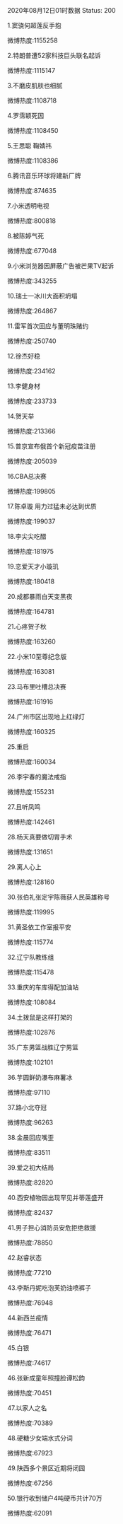 2020年08月12日01时数据
Status: 200

1.窦骁何超莲反手抱

微博热度:1155258

2.特朗普遭52家科技巨头联名起诉

微博热度:1115147

3.不磨皮肌肤也细腻

微博热度:1108718

4.罗霈颖死因

微博热度:1108450

5.王思聪 鞠婧祎

微博热度:1108386

6.腾讯音乐环球将建新厂牌

微博热度:874635

7.小米透明电视

微博热度:800818

8.被陈婷气死

微博热度:677048

9.小米浏览器因屏蔽广告被芒果TV起诉

微博热度:343255

10.瑞士一冰川大面积坍塌

微博热度:264867

11.雷军首次回应与董明珠赌约

微博热度:250740

12.徐杰好稳

微博热度:234162

13.李健身材

微博热度:233733

14.贺天举

微博热度:213366

15.普京宣布俄首个新冠疫苗注册

微博热度:205039

16.CBA总决赛

微博热度:199805

17.陈卓璇 用力过猛未必达到优质

微博热度:199037

18.李尖尖吃醋

微博热度:181975

19.恋爱天才小璇玑

微博热度:180418

20.成都暴雨白天变黑夜

微博热度:164781

21.心疼贺子秋

微博热度:163260

22.小米10至尊纪念版

微博热度:163081

23.马布里吐槽总决赛

微博热度:161916

24.广州市区出现地上红绿灯

微博热度:160325

25.重启

微博热度:160034

26.李宇春的魔法戒指

微博热度:155231

27.且听凤鸣

微博热度:142461

28.杨天真要做切胃手术

微博热度:131651

29.离人心上

微博热度:128160

30.张伯礼张定宇陈薇获人民英雄称号

微博热度:119995

31.黄圣依工作室报平安

微博热度:115774

32.辽宁队教练组

微博热度:115478

33.重庆的车库得配加油站

微博热度:108084

34.土拨鼠是这样打架的

微博热度:102876

35.广东男篮战胜辽宁男篮

微博热度:102101

36.芋圆鲜奶瀑布麻薯冰

微博热度:97110

37.路小北夺冠

微博热度:96263

38.金晨回应嘴歪

微博热度:83511

39.爱之初大结局

微博热度:82820

40.西安植物园出现罕见并蒂莲盛开

微博热度:82437

41.男子担心消防员安危拒绝救援

微博热度:78850

42.赵睿状态

微博热度:77210

43.李斯丹妮吃泡芙奶油喷裤子

微博热度:76948

44.新西兰疫情

微博热度:76471

45.白银

微博热度:74617

46.张新成童年照撞脸谭松韵

微博热度:70451

47.以家人之名

微博热度:70389

48.硬糖少女端水式分词

微博热度:67923

49.陕西多个景区近期将闭园

微博热度:67256

50.银行收到储户4吨硬币共计70万

微博热度:62091


